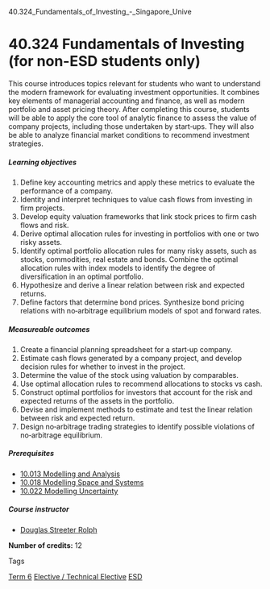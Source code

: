 40.324_Fundamentals_of_Investing_-_Singapore_Unive



40.324 Fundamentals of Investing (for non-ESD students only)
============================================================

This course introduces topics relevant for students who want to understand the modern framework for evaluating investment opportunities. It combines key elements of managerial accounting and finance, as well as modern portfolio and asset pricing theory. After completing this course, students will be able to apply the core tool of analytic finance to assess the value of company projects, including those undertaken by start‐ups. They will also be able to analyze financial market conditions to recommend investment strategies.



##### **Learning objectives**



1. Define key accounting metrics and apply these metrics to evaluate the performance of a company.
2. Identity and interpret techniques to value cash flows from investing in firm projects.
3. Develop equity valuation frameworks that link stock prices to firm cash flows and risk.
4. Derive optimal allocation rules for investing in portfolios with one or two risky assets.
5. Identify optimal portfolio allocation rules for many risky assets, such as stocks, commodities, real estate and bonds. Combine the optimal allocation rules with index models to identify the degree of diversification in an optimal portfolio.
6. Hypothesize and derive a linear relation between risk and expected returns.
7. Define factors that determine bond prices. Synthesize bond pricing relations with no‐arbitrage equilibrium models of spot and forward rates.


##### **Measureable outcomes**



1. Create a financial planning spreadsheet for a start‐up company.
2. Estimate cash flows generated by a company project, and develop decision rules for whether to invest in the project.
3. Determine the value of the stock using valuation by comparables.
4. Use optimal allocation rules to recommend allocations to stocks vs cash.
5. Construct optimal portfolios for investors that account for the risk and expected returns of the assets in the portfolio.
6. Devise and implement methods to estimate and test the linear relation between risk and expected return.
7. Design no‐arbitrage trading strategies to identify possible violations of no‐arbitrage equilibrium.


##### **Prerequisites**



* [10.013 Modelling and Analysis](/course/10-013-modelling-and-analysis/)
* [10.018 Modelling Space and Systems](/course/10-018-modelling-space-and-systems/)
* [10.022 Modelling Uncertainty](/course/10-022-modelling-uncertainty/)


##### **Course instructor**



* [Douglas Streeter Rolph](https://www.sutd.edu.sg/profile/douglas-streeter-rolph)





**Number of credits:** 12

Tags

[Term 6](/education/undergraduate/courses/?course-term=859)
[Elective / Technical Elective](/education/undergraduate/courses/?course-type=853)
[ESD](/education/undergraduate/courses/?pillar-cluster=99)

